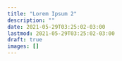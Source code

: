 ```yaml
---
title: "Lorem Ipsum 2"
description: ""
date: 2021-05-29T03:25:02-03:00
lastmod: 2021-05-29T03:25:02-03:00
draft: true
images: []
---
```

